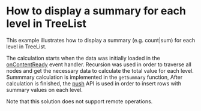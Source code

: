 # How to display a summary for each level in TreeList
This example illustrates how to display a summary (e.g. count|sum) for each level in TreeList.

The calculation starts when the data was initially loaded in the [onContentReady](https://js.devexpress.com/Documentation/ApiReference/UI_Components/dxTreeList/Configuration/#onContentReady) event handler. Recursion was used in order to traverse all nodes 
and get the necessary data to calculate the total value for each level. Summmary calculation is implemented in the `getSummary` function, 
After calculation is finished, the [push](https://js.devexpress.com/Documentation/ApiReference/Data_Layer/ArrayStore/Methods/#pushchanges) API is used in order to insert rows with summary values on each level.

Note that this solution does not support remote operations.
